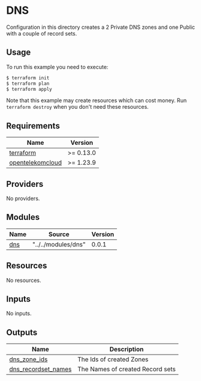 # DNS

Configuration in this directory creates a 2 Private DNS zones and one Public with a couple of record sets.

## Usage

To run this example you need to execute:

```bash
$ terraform init
$ terraform plan
$ terraform apply
```

Note that this example may create resources which can cost money. Run `terraform destroy` when you don't need these resources.

## Requirements

| Name                                                                                           | Version   |
| ---------------------------------------------------------------------------------------------- |-----------|
| <a name="requirement_terraform"></a> [terraform](#requirement\_terraform)                      | >= 0.13.0 |
| <a name="requirement_opentelekomcloud"></a> [opentelekomcloud](#requirement\_opentelekomcloud) | >= 1.23.9 |

## Providers

No providers.

## Modules

| Name                                          | Source              | Version |
|-----------------------------------------------|---------------------|---------|
| <a name="module_dns"></a> [dns](#module\_dns) | "../../modules/dns" | 0.0.1   |

## Resources

No resources.

## Inputs

No inputs.

## Outputs

| Name                                                                                               | Description                      |
|----------------------------------------------------------------------------------------------------|----------------------------------|
| <a name="output_dns_zone_ids"></a> [dns\_zone\_ids](#output\_zone\_ids)                            | The Ids of created Zones         |
| <a name="output_dns_zone_recordsets_names"></a> [dns\_recordset\_names](#output\_recordset\_names) | The Names of created Record sets |
